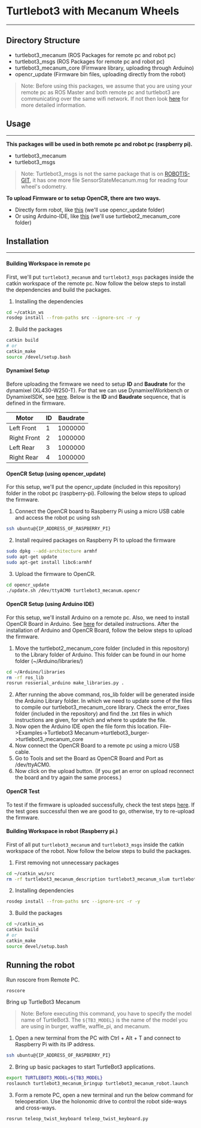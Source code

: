 # Turtlebot3 with Mecanum Wheels
***

## Directory Structure
- turtlebot3_mecanum (ROS Packages for remote pc and robot pc)
- turtlebot3_msgs (ROS Packages for remote pc and robot pc)
- turtlebot3_mecanum_core (Firmware library, uploading through Arduino)
- opencr_update (Firmware bin files, uploading directly from the robot)

> Note: Before using this packages, we assume that you are using your remote pc as ROS Master and both remote pc and turtlebot3 are communicating over the same wifi network. If not then look [here][tb3-setup] for more detailed information.

## Usage
***
**This packages will be used in both remote pc and robot pc (raspberry pi).**
- turtlebot3_mecanum
- turtlebot3_msgs

> Note: Turtlebot3_msgs is not the same package that is on [ROBOTIS-GIT][tb3-msgs], it has one more file SensorStateMecanum.msg for reading four wheel's odometry.

**To upload Firmware or to setup OpenCR, there are two ways.**
- Directly form robot, like [this][sbc-setup] (we'll use opencr_update folder)
- Or using Arduino-IDE, like [this][sbc-arduino-setup] (we'll use turtlebot2_mecanum_core folder)

## Installation
***

#### Building Workspace in remote pc
First, we'll put `turtlebot3_mecanum` and `turtlebot3_msgs` packages inside the catkin workspace of the remote pc. Now follow the below steps to install the dependencies and build the packages.

1. Installing the dependencies
```sh
cd ~/catkin_ws
rosdep install --from-paths src --ignore-src -r -y
```
2. Build the packages
```sh
catkin build
# or 
catkin_make
source /devel/setup.bash
```

#### Dynamixel Setup
Before uploading the firmware we need to setup **ID** and **Baudrate** for the dynamixel (XL430-W250-T). For that we can use DynamixelWorkbench or DynamixelSDK, see [here][dyn-wkb-sdk]. Below is the **ID** and **Baudrate** sequence, that is defined in the firmware. 

|   Motor | ID | Baudrate |
| ----------- | - | -------- |
| Left Front  | 1 | 1000000 | 
| Right Front | 2 | 1000000 |
| Left Rear   | 3 | 1000000 |
| Right Rear  | 4 | 1000000 |

#### OpenCR Setup (using opencer_update)
For this setup, we'll put the opencr_update (included in this repository) folder in the robot pc (raspberry-pi). Following the below steps to upload the firmware.

1. Connect the OpenCR board to Raspberry Pi using a micro USB cable and access the robot pc using ssh
```sh
ssh ubuntu@{IP_ADDRESS_OF_RASPBERRY_PI}
```
2. Install required packages on Raspberry Pi to upload the firmware
```sh
sudo dpkg --add-architecture armhf
sudo apt-get update
sudo apt-get install libc6:armhf
```
3. Upload the firmware to OpenCR.
```sh
cd opencr_update
./update.sh /dev/ttyACM0 turtlebot3_mecanum.opencr
```

#### OpenCR Setup (using Arduino IDE)
For this setup, we'll install Arduino on a remote pc. Also, we need to install OpenCR Board in Arduino. See [here][ard-opencr] for detailed instructions. After the installation of Arduino and OpenCR Board, follow the below steps to upload the firmware.

1. Move the turtlebot2_mecanum_core folder (included in this repository) to the Library folder of Arduino. This folder can be found in our home folder (~/Arduino/libraries/)
```sh
cd ~/Arduino/libraries
rm -rf ros_lib
rosrun rosserial_arduino make_libraries.py .
```
2. After running the above command, ros_lib folder will be generated inside the Arduino Library folder. In which we need to update some of the files to compile our turtlebot3_mecanum_core library. Check the error_fixes folder (included in the repository) and find the .txt files in which instructions are given, for which and where to update the file. 
3. Now open the Arduino IDE open the file form this location. File->Examples->Turtlebot3 Mecanum->turtlebot3_burger->turtlebot3_mecanum_core
4. Now connect the OpenCR Board to a remote pc using a micro USB cable. 
5. Go to Tools and set the Board as OpenCR Board and Port as /dev/ttyACM0.
6. Now click on the upload button. (If you get an error on upload reconnect the board and try again the same process.)

#### OpenCR Test
To test if the firmware is uploaded successfully, check the test steps [here][opencr-test]. If the test goes successful then we are good to go, otherwise, try to re-upload the firmware.

#### Building Workspace in robot (Raspberry pi.)
First of all put `turtlebot3_mecanum` and `turtlebot3_msgs` inside the catkin workspace of the robot. Now follow the below steps to build the packages.

1. First removing not unnecessary packages 
```sh
cd ~/catkin_ws/src
rm -rf turtlebot3_mecanum_description turtlebot3_mecanum_slum turtlebot3_navigation
```
2. Installing dependencies
```sh
rosdep install --from-paths src --ignore-src -r -y
```
3. Build the packages
```sh
cd ~/catkin_ws
catkin build
# or
catkin_make
source devel/setup.bash
```

## Running the robot
Run roscore from Remote PC.
```sh
roscore
```
Bring up TurtleBot3 Mecanum
> Note: Before executing this command, you have to specify the model name of TurtleBot3. The `${TB3_MODEL}` is the name of the model you are using in burger, waffle, waffle_pi, and mecanum.

1. Open a new terminal from the PC with Ctrl + Alt + T and connect to Raspberry Pi with its IP address.
```sh
ssh ubuntu@{IP_ADDRESS_OF_RASPBERRY_PI}
```
2. Bring up basic packages to start TurtleBot3 applications.
```sh
export TURTLEBOT3_MODEL=${TB3_MODEL}
roslaunch turtlebot3_mecanum_bringup turtlebot3_mecanum_robot.launch
```
3. Form a remote PC, open a new terminal and run the below command for teleoperation. Use the holonomic drive to control the robot side-ways and cross-ways.
```sh
rosrun teleop_twist_keyboard teleop_twist_keyboard.py
```

[//]: # (These are reference links used in the body of this note and get stripped out when the markdown processor does its job. There is no need to format it nicely because it shouldn't be seen. Thanks SO - http://stackoverflow.com/questions/4823468/store-comments-in-markdown-syntax)

   [tb3-setup]: <https://emanual.robotis.com/docs/en/platform/turtlebot3/quick-start/#pc-setup>
   [tb3-msgs]: <https://github.com/ROBOTIS-GIT/turtlebot3_msgs>
   [sbc-setup]: <https://emanual.robotis.com/docs/en/platform/turtlebot3/opencr_setup/#opencr-setup>
   [sbc-arduino-setup]: <https://emanual.robotis.com/docs/en/platform/turtlebot3/opencr_setup/#opencr-setup>
   [dyn-wkb-sdk]: <https://emanual.robotis.com/docs/en/software/dynamixel/dynamixel_workbench/#opencr-and-opencm-tutorials>
   [ard-opencr]: <https://emanual.robotis.com/docs/en/parts/controller/opencr10/#arduino-ide>
   [opencr-test]: <https://emanual.robotis.com/docs/en/platform/turtlebot3/opencr_setup/#opencr-test>

